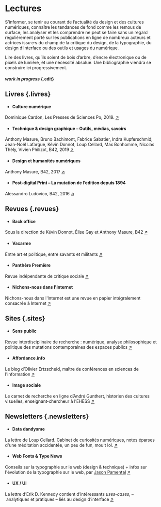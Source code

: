 # Lectures

S’informer, se tenir au courant de l’actualité du design et des cultures numériques, connaître les tendances de fond comme les remous de surface, les analyser et les comprendre ne peut se faire sans un regard régulièrement porté sur les publications en ligne de nombreux acteurs et actrices issu·e·s du champ de la critique du design, de la typographie, du design d’interface ou des outils et usages du numérique.

Lire des livres, qu’ils soient de bois d’arbre, d’encre électronique ou de pixels de lumière, et une nécessité absolue. Une bibliographie viendra se construire ici progressivement.

#### *work in progress* {.edit}

## Livres {.livres}

<div class="gridlist" markdown="1">

- #### Culture numérique
Dominique Cardon, Les Presses de Sciences Po, 2019. [↗](http://www.pressesdesciencespo.fr/fr/book/?GCOI=27246100540390)


- #### Technique & design graphique – Outils, médias, savoirs
Anthony Masure, Bruno Bachimont, Fabrice Sabatier, Indra Kupferschmid, Jean-Noël Lafargue, Kévin Donnot, Loup Cellard, Max Bonhomme, Nicolas Thély, Vivien Philizot, B42, 2019 [↗](https://editions-b42.com/produit/technique-design-graphique/)

- #### Design et humanités numériques
Anthony Masure, B42, 2017 [↗](https://editions-b42.com/produit/design-et-humanites-numeriques/)

- #### Post-digital Print   – La mutation de l’edition depuis 1894
Alessandro Ludovico, B42, 2016 [↗](https://editions-b42.com/produit/post-digital-print/)

</div>

## Revues {.revues}

<div class="gridlist" markdown="1">

- #### Back office
Sous la direction de Kévin Donnot, Élise Gay et Anthony Masure, B42 [↗](https://editions-b42.com/revues/back-office/)

- #### Vacarme
Entre art et politique, entre savants et militants [↗](https://vacarme.org/)

- #### Panthère Première
Revue indépendante de critique sociale [↗](https://pantherepremiere.org/)

- #### Nichons-nous dans l'Internet
Nichons-nous dans l'Internet est une revue en papier intégralement consacrée à Internet [↗](http://nichonsnousdanslinternet.fr/)

</div>


## Sites {.sites}

<div class="gridlist" markdown="1">

- #### Sens public
Revue interdisciplinaire de recherche : numérique, analyse philosophique et politique des mutations contemporaines des espaces publics [↗](https://sens-public.org)

- #### Affordance.info
Le blog d’Olivier Ertzscheid, maître de conférences en sciences de l'information [↗](https://www.affordance.info)

- #### Image sociale
Le carnet de recherche en ligne d’André Gunthert, historien des cultures visuelles, enseignant-chercheur à l’EHESS [↗](https://imagesociale.fr)
</div>


## Newsletters {.newsletters}

<div class="gridlist" markdown="1">

- #### Data dandysme
La lettre de Loup Cellard. Cabinet de curiosités numériques, notes éparses d'une méditation accidentée, un peu de fun, moult lol. [↗](https://tinyletter.com/loupcellard/)

- #### Web Fonts & Type News
Conseils sur la typographie sur le web (design & technique) + infos sur l'évolution de la typographie sur le web, par [Jason Pamental](https://rwt.io/) [↗](https://rwt.io/newsletter)

- #### UX / UI
La lettre d’Erik D. Kennedy contient d’intéressants *uses-cases*, – analytiques et pratiques – liés au design d’interface  [↗](https://learnui.design/)

</div>
